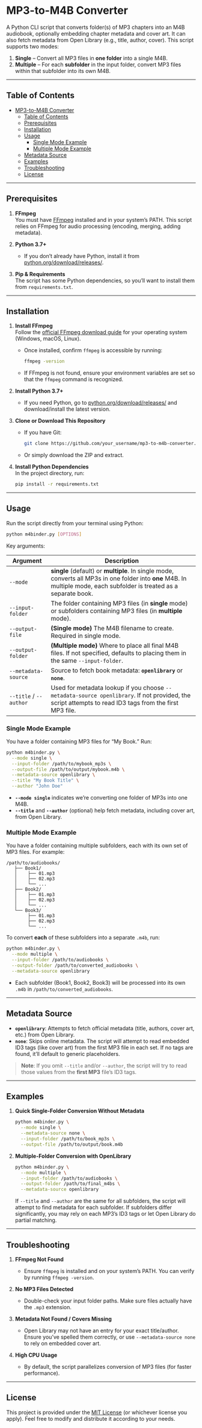 # MP3-to-M4B Converter

A Python CLI script that converts folder(s) of MP3 chapters into an M4B audiobook, optionally embedding chapter metadata and cover art. It can also fetch metadata from Open Library (e.g., title, author, cover). This script supports two modes:

1. **Single** – Convert all MP3 files in **one folder** into a single M4B.  
2. **Multiple** – For each **subfolder** in the input folder, convert MP3 files within that subfolder into its own M4B.

---

## Table of Contents
- [MP3-to-M4B Converter](#mp3-to-m4b-converter)
  - [Table of Contents](#table-of-contents)
  - [Prerequisites](#prerequisites)
  - [Installation](#installation)
  - [Usage](#usage)
    - [Single Mode Example](#single-mode-example)
    - [Multiple Mode Example](#multiple-mode-example)
  - [Metadata Source](#metadata-source)
  - [Examples](#examples)
  - [Troubleshooting](#troubleshooting)
  - [License](#license)

---

## Prerequisites

1. **FFmpeg**  
   You must have [FFmpeg](https://www.ffmpeg.org/download.html) installed and in your system’s PATH. This script relies on FFmpeg for audio processing (encoding, merging, adding metadata).

2. **Python 3.7+**  
   - If you don’t already have Python, install it from [python.org/download/releases/](https://www.python.org/download/releases/).  

3. **Pip & Requirements**  
   The script has some Python dependencies, so you’ll want to install them from `requirements.txt`.

---

## Installation

1. **Install FFmpeg**  
   Follow the [official FFmpeg download guide](https://www.ffmpeg.org/download.html) for your operating system (Windows, macOS, Linux).  
   - Once installed, confirm `ffmpeg` is accessible by running:
     ```bash
     ffmpeg -version
     ```
   - If FFmpeg is not found, ensure your environment variables are set so that the `ffmpeg` command is recognized.

2. **Install Python 3.7+**  
   - If you need Python, go to [python.org/download/releases/](https://www.python.org/download/releases/) and download/install the latest version.

3. **Clone or Download This Repository**  
   - If you have Git:
     ```bash
     git clone https://github.com/your_username/mp3-to-m4b-converter.git
     ```
   - Or simply download the ZIP and extract.

4. **Install Python Dependencies**  
   In the project directory, run:
   ```bash
   pip install -r requirements.txt
   ```

---

## Usage

Run the script directly from your terminal using Python:

```bash
python m4binder.py [OPTIONS]
```

Key arguments:

| Argument               | Description                                                                                                                                                                     |
|------------------------|---------------------------------------------------------------------------------------------------------------------------------------------------------------------------------|
| `--mode`               | **single** (default) or **multiple**. In single mode, converts all MP3s in one folder into **one** M4B. In multiple mode, each subfolder is treated as a separate book.             |
| `--input-folder`       | The folder containing MP3 files (in **single** mode) or subfolders containing MP3 files (in **multiple** mode).                                                                  |
| `--output-file`        | **(Single mode)** The M4B filename to create. Required in single mode.                                                                                                         |
| `--output-folder`      | **(Multiple mode)** Where to place all final M4B files. If not specified, defaults to placing them in the same `--input-folder`.                                                 |
| `--metadata-source`    | Source to fetch book metadata: **`openlibrary`** or **`none`**.                                                                                                                |
| `--title` / `--author` | Used for metadata lookup if you choose `--metadata-source openlibrary`. If not provided, the script attempts to read ID3 tags from the first MP3 file.                          |

### Single Mode Example
You have a folder containing MP3 files for “My Book.” Run:

```bash
python m4binder.py \
  --mode single \
  --input-folder /path/to/mybook_mp3s \
  --output-file /path/to/output/mybook.m4b \
  --metadata-source openlibrary \
  --title "My Book Title" \
  --author "John Doe"
```

- **`--mode single`** indicates we’re converting one folder of MP3s into one M4B.  
- **`--title`** and **`--author`** (optional) help fetch metadata, including cover art, from Open Library.

### Multiple Mode Example
You have a folder containing multiple subfolders, each with its own set of MP3 files. For example:

```
/path/to/audiobooks/
   ├── Book1/
   │    ├── 01.mp3
   │    ├── 02.mp3
   │    └── ...
   ├── Book2/
   │    ├── 01.mp3
   │    ├── 02.mp3
   │    └── ...
   └── Book3/
        ├── 01.mp3
        ├── 02.mp3
        └── ...
```

To convert **each** of these subfolders into a separate `.m4b`, run:

```bash
python m4binder.py \
  --mode multiple \
  --input-folder /path/to/audiobooks \
  --output-folder /path/to/converted_audiobooks \
  --metadata-source openlibrary
```

- Each subfolder (Book1, Book2, Book3) will be processed into its own `.m4b` in `/path/to/converted_audiobooks`.

---

## Metadata Source

- **`openlibrary`**: Attempts to fetch official metadata (title, authors, cover art, etc.) from Open Library.  
- **`none`**: Skips online metadata. The script will attempt to read embedded ID3 tags (like cover art) from the first MP3 file in each set. If no tags are found, it’ll default to generic placeholders.

> **Note**: If you omit `--title` and/or `--author`, the script will try to read those values from the **first MP3** file’s ID3 tags.

---

## Examples

1. **Quick Single-Folder Conversion Without Metadata**  
   ```bash
   python m4binder.py \
     --mode single \
     --metadata-source none \
     --input-folder /path/to/book_mp3s \
     --output-file /path/to/output/book.m4b
   ```

2. **Multiple-Folder Conversion with OpenLibrary**  
   ```bash
   python m4binder.py \
     --mode multiple \
     --input-folder /path/to/audiobooks \
     --output-folder /path/to/final_m4bs \
     --metadata-source openlibrary
   ```
   If `--title` and `--author` are the same for all subfolders, the script will attempt to find metadata for each subfolder. If subfolders differ significantly, you may rely on each MP3’s ID3 tags or let Open Library do partial matching.

---

## Troubleshooting

1. **FFmpeg Not Found**  
   - Ensure `ffmpeg` is installed and on your system’s PATH. You can verify by running `ffmpeg -version`.

2. **No MP3 Files Detected**  
   - Double-check your input folder paths. Make sure files actually have the `.mp3` extension.

3. **Metadata Not Found / Covers Missing**  
   - Open Library may not have an entry for your exact title/author. Ensure you’ve spelled them correctly, or use `--metadata-source none` to rely on embedded cover art.

4. **High CPU Usage**  
   - By default, the script parallelizes conversion of MP3 files (for faster performance).

---

## License

This project is provided under the [MIT License](./LICENSE) (or whichever license you apply). Feel free to modify and distribute it according to your needs.
